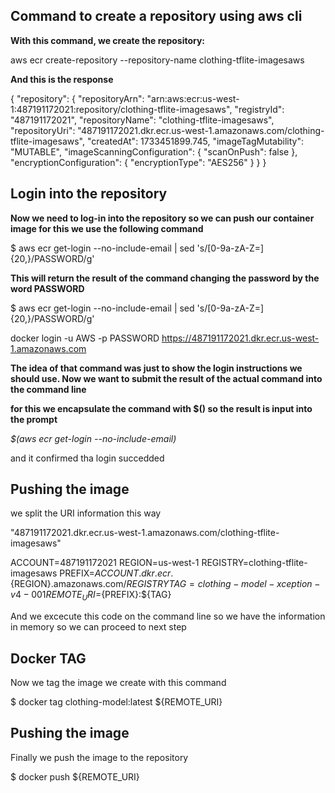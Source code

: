 ## Command to create a repository using aws cli



**With this command, we create the repository:**

aws ecr create-repository --repository-name clothing-tflite-imagesaws


**And this is the response**


{
    "repository": {
        "repositoryArn": "arn:aws:ecr:us-west-1:487191172021:repository/clothing-tflite-imagesaws",
        "registryId": "487191172021",
        "repositoryName": "clothing-tflite-imagesaws",
        "repositoryUri": "487191172021.dkr.ecr.us-west-1.amazonaws.com/clothing-tflite-imagesaws",
        "createdAt": 1733451899.745,
        "imageTagMutability": "MUTABLE",
        "imageScanningConfiguration": {
            "scanOnPush": false
        },
        "encryptionConfiguration": {
            "encryptionType": "AES256"
        }
    }
}

## Login into the repository

**Now we need to log-in into the repository so we can push our container image for this we use the following command**

$ aws ecr get-login --no-include-email | sed 's/[0-9a-zA-Z=]\{20,\}/PASSWORD/g'

**This will return the result of the command changing the password by the word PASSWORD**

$ aws ecr get-login --no-include-email | sed 's/[0-9a-zA-Z=]\{20,\}/PASSWORD/g'

docker login -u AWS -p PASSWORD https://487191172021.dkr.ecr.us-west-1.amazonaws.com

**The idea of that command was just to show the login instructions we should use. Now we want to submit the result of the actual command into the command line**

**for this we encapsulate the command with $() so the result is input into the prompt**

*$(aws ecr get-login --no-include-email)*

and it confirmed tha login succedded

## Pushing the image

we split the URI information this way

"487191172021.dkr.ecr.us-west-1.amazonaws.com/clothing-tflite-imagesaws"



ACCOUNT=487191172021
REGION=us-west-1
REGISTRY=clothing-tflite-imagesaws
PREFIX=${ACCOUNT}.dkr.ecr.${REGION}.amazonaws.com/${REGISTRY}
TAG=clothing-model-xception-v4-001
REMOTE_URI=${PREFIX}:${TAG}

And we excecute this code on the command line so we have the information 
in memory so we can proceed to next step

## Docker TAG

Now we tag the image we create with this command

$ docker tag clothing-model:latest ${REMOTE_URI}


## Pushing the image

Finally we push the image to the repository

$ docker push ${REMOTE_URI}



